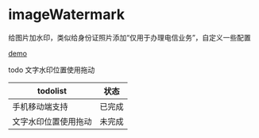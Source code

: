 # imageWatermark

给图片加水印，类似给身份证照片添加“仅用于办理电信业务”，自定义一些配置

<a href="https://blog.pdwjun.com/watermark/">demo</a>

todo 文字水印位置使用拖动

todolist |  状态
-|-
手机移动端支持 | 已完成
文字水印位置使用拖动 | 未完成
